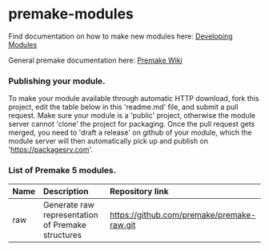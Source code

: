 # premake-modules

Find documentation on how to make new modules here:
[Developing Modules](https://github.com/premake/premake-core/wiki/Developing-Modules)

General premake documentation here:
[Premake Wiki](https://github.com/premake/premake-core/wiki)

### Publishing your module.

To make your module available through automatic HTTP download, fork this project, edit the table below in this 'readme.md' file, and submit a pull request. Make sure your module is a 'public' project, otherwise the module server cannot 'clone' the project for packaging. Once the pull request gets merged, you need to 'draft a release' on github of your module, which the module server will then automatically pick up and publish on 'https://packagesrv.com'.


### List of Premake 5 modules.

| Name | Description | Repository link |
| :--- | :--- | :--- |
| raw | Generate raw representation of Premake structures | https://github.com/premake/premake-raw.git |

